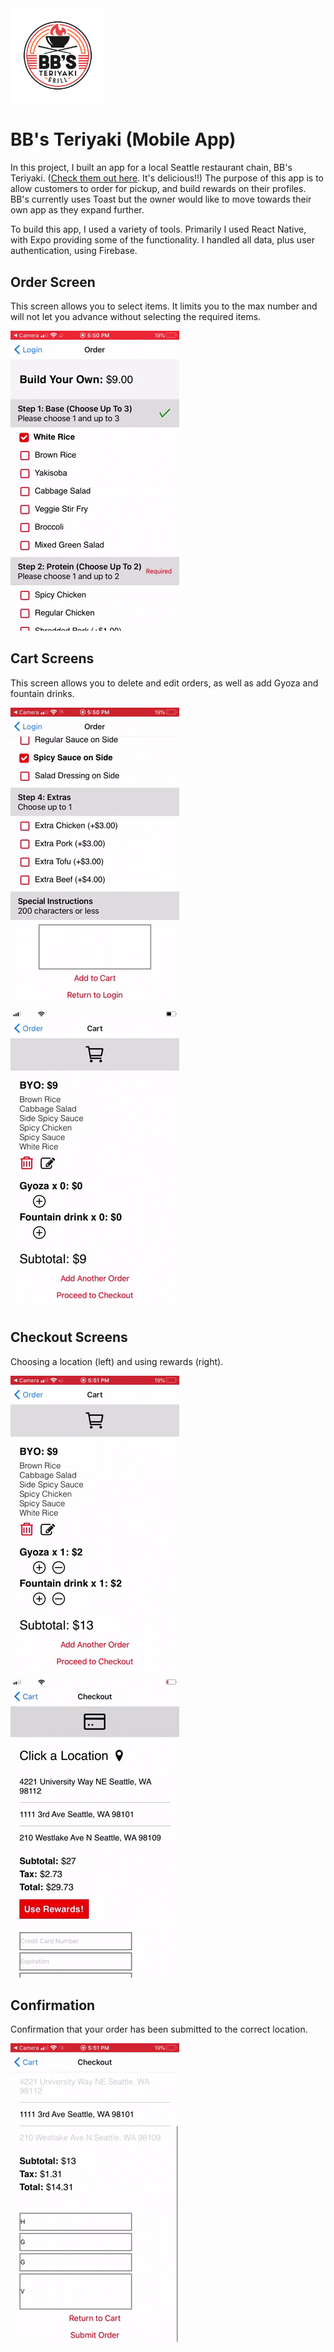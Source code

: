 <img src="https://github.com/macrawford/bbs-teriyaki-app/blob/main/bbsteriyaki/BB_S.png" width="30%" height="30%">

# BB's Teriyaki (Mobile App)

In this project, I built an app for a local Seattle restaurant chain, BB's Teriyaki. ([Check them out here](https://bbsteriyaki.com/). It's delicious!!) The purpose of this app is to allow customers to order for pickup, and build rewards on their profiles. BB's currently uses Toast but the owner would like to move towards their own app as they expand further.

To build this app, I used a variety of tools. Primarily I used React Native, with Expo providing some of the functionality. I handled all data, plus user authentication, using Firebase.

## Order Screen

This screen allows you to select items. It limits you to the max number and will not let you advance without selecting the required items.

![Alt Text](https://github.com/macrawford/bbs-teriyaki-app/blob/main/order.gif "order")

## Cart Screens

This screen allows you to delete and edit orders, as well as add Gyoza and fountain drinks.

![Alt Text](https://github.com/macrawford/bbs-teriyaki-app/blob/main/cart1.gif "cart 1")
![Alt Text](https://github.com/macrawford/bbs-teriyaki-app/blob/main/cart2.gif "cart 2")

## Checkout Screens

Choosing a location (left) and using rewards (right).

![Alt Text](https://github.com/macrawford/bbs-teriyaki-app/blob/main/choosingLocation.gif "choosing location")
![Alt Text](https://github.com/macrawford/bbs-teriyaki-app/blob/main/rewards.gif "rewards")

## Confirmation

Confirmation that your order has been submitted to the correct location.

![Alt Text](https://github.com/macrawford/bbs-teriyaki-app/blob/main/confirmation.gif "confirmation")
